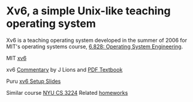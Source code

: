 # Xv6, a simple Unix-like teaching operating system

Xv6 is a teaching operating system developed in the summer of 2006 for MIT's operating systems course, [6.828: Operating System Engineering](http://pdos.csail.mit.edu/6.828).

MIT [xv6](https://pdos.csail.mit.edu/6.828/2012/xv6.html) 

xv6 [Commentary](http://www.lemis.com/grog/Documentation/Lions/) by J Lions and [PDF Textbook](http://www.lemis.com/grog/Documentation/Lions/book.pdf)

Puru [xv6 Setup Slides](https://www.cse.iitb.ac.in/~puru/courses/autumn2024/lectures/cs744-xv6.pdf) 


Similar course [NYU CS 3224](https://cse.engineering.nyu.edu/jsterling/cs3224/)
Related [homeworks](https://panda.moyix.net/~moyix/cs3224/)